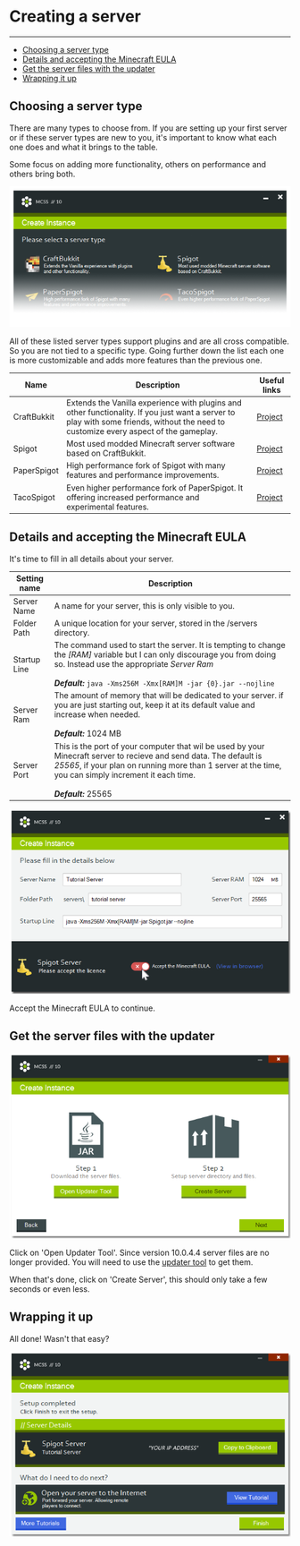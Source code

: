 # Creating a server

---

*   [Choosing a server type](#choosing-a-server-type)
*   [Details and accepting the Minecraft EULA](#details-and-accepting-the-minecraft-eula)
*   [Get the server files with the updater](#get-the-server-files-with-the-updater)
*   [Wrapping it up](#wrapping-it-up)

<a name="choosing-a-server-type"></a>
## Choosing a server type

There are many types to choose from. If you are setting up your first server or if these server types are new to you, it's important to know what each one does and what it brings to the table.

Some focus on adding more functionality, others on performance and others bring both.

![Part of a screenshot of the create instance window, slightly faded out towards the bottom](assets/screenshots/create_server_type.png)

All of these listed server types support plugins and are all cross compatible. So you are not tied to a specific type. Going further down the list each one is more customizable and adds more features than the previous one.

Name | Description | Useful links
--- | --- | ---
CraftBukkit | Extends the Vanilla experience with plugins and other functionality. If you just want a server to play with some friends, without the need to customize every aspect of the gameplay. | [Project](https://bukkit.org/pages/about-us/)
Spigot | Most used modded Minecraft server software based on CraftBukkit. | [Project](https://www.spigotmc.org/wiki/about-spigot/)
PaperSpigot | High performance fork of Spigot with many features and performance improvements. | [Project](https://papermc.io/)
TacoSpigot |Even higher performance fork of PaperSpigot. It offering increased performance and experimental features. | [Project](https://tacospigot.github.io/)

<a name="details-and-accepting-the-minecraft-eula"></a>
## Details and accepting the Minecraft EULA

It's time to fill in all details about your server.

Setting name | Description
--- | ---
Server Name | A name for your server, this is only visible to you.
Folder Path | A unique location for your server, stored in the /servers directory.
Startup Line | The command used to start the server. It is tempting to change the <var>[RAM]</var> variable but I can only discourage you from doing so. Instead use the appropriate <var>Server Ram</var> <br><br> ***Default:*** `java -Xms256M -Xmx[RAM]M -jar {0}.jar --nojline`
Server Ram | The amount of memory that will be dedicated to your server. if you are just starting out, keep it at its default value and increase when needed. <br><br>***Default:*** 1024 MB
Server Port | This is the port of your computer that wil be used by your Minecraft server to recieve and send data. The default is <var>25565</var>, if your plan on running more than 1 server at the time, you can simply increment it each time.<br><br> ***Default:*** 25565

![Screenshot of the create instance window](assets/screenshots/create_server_eula.png)

Accept the Minecraft EULA to continue.

<a name="get-the-server-files-with-the-updater"></a>
## Get the server files with the updater

![Screenshot of the create instance window](assets/screenshots/create_server_files.png)

Click on 'Open Updater Tool'. Since version 10.0.4.4 server files are no longer provided. You will need to use the [updater tool](../../basics/updateserver/) to get them.

When that's done, click on 'Create Server', this should only take a few seconds or even less.

<a name="#wrapping-it-up"></a>
## Wrapping it up

All done! Wasn't that easy?

![Screenshot of the create instance window](assets/screenshots/create_server_finished.png)
